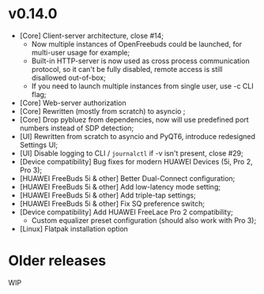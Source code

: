 # v0.14.0
- [Core] Client-server architecture, close #14;
	- Now multiple instances of OpenFreebuds could be launched, for multi-user usage for example;
	- Built-in HTTP-server is now used as cross process communication protocol, so it can't be fully disabled, remote access is still disallowed out-of-box;
	- If you need to launch multiple instances from single user, use -c  CLI flag;
- [Core] Web-server authorization
- [Core] Rewritten (mostly from scratch) to asyncio ;
- [Core] Drop pybluez  from dependencies, now will use predefined port numbers instead of SDP detection;
- [UI] Rewritten from scratch to asyncio  and PyQT6, introduce redesigned Settings UI;
- [UI] Disable logging to CLI / `journalctl` if -v  isn't present, close #29;
- [Device compatibility] Bug fixes for modern HUAWEI Devices (5i, Pro 2, Pro 3);
- [HUAWEI FreeBuds 5i & other] Better Dual-Connect configuration;
- [HUAWEI FreeBuds 5i & other] Add low-latency mode setting;
- [HUAWEI FreeBuds 5i & other] Add triple-tap settings;
- [HUAWEI FreeBuds 5i & other] Fix SQ preference switch;
- [Device compatibility] Add HUAWEI FreeLace Pro 2 compatibility;
	- Custom equalizer preset configuration (should also work with Pro 3);
- [Linux] Flatpak installation option

# Older releases
WIP

